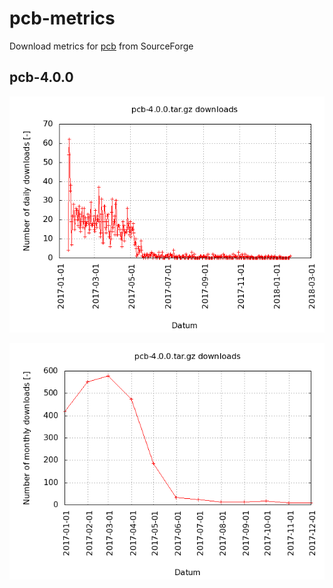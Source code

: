 # pcb-metrics

Download metrics for [pcb](https://sourceforge.net/projects/pcb/files/?source=navbar) from SourceForge

## pcb-4.0.0

![pcb-4.0.0_daily](pcb-4.0.0_daily.png)

![pcb-4.0.0_monthly](pcb-4.0.0_monthly.png)

